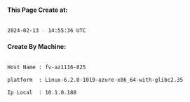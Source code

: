 
   
#### This Page Create at:

```bash

2024-02-13 - 14:55:36 UTC

```

#### Create By Machine:

```bash

Host Name : fv-az1116-825

platform  : Linux-6.2.0-1019-azure-x86_64-with-glibc2.35

Ip Local  : 10.1.0.188

```


